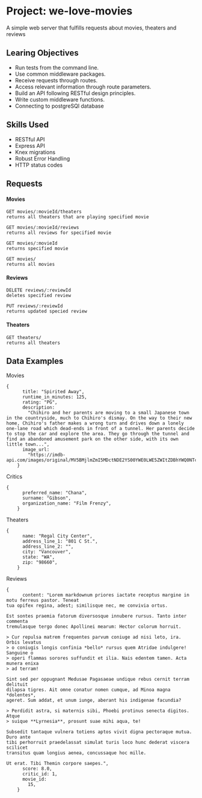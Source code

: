 # Project: we-love-movies

A simple web server that fulfills requests about movies, theaters and reviews 
##
## Learing Objectives

- Run tests from the command line.
- Use common middleware packages.
- Receive requests through routes.
- Access relevant information through route parameters.
- Build an API following RESTful design principles.
- Write custom middleware functions.
- Connecting to postgreSQl database
##
## Skills Used

- RESTful API
- Express API
- Knex migrations
- Robust Error Handling
- HTTP status codes
##
## Requests
#### Movies
```
GET movies/:movieId/theaters
returns all theaters that are playing specified movie 
```
```
GET movies/:movieId/reviews
returns all reviews for specified movie 
```
```
GET movies/:movieId
returns specified movie 
```
```
GET movies/
returns all movies 
```
#### Reviews
```
DELETE reviews/:reviewId
deletes specified review
```
```
PUT reviews/:reviewId
returns updated specied review 
```
#### Theaters
```
GET theaters/
returns all theaters 
```
##
## Data Examples
Movies
```
{
      title: "Spirited Away",
      runtime_in_minutes: 125,
      rating: "PG",
      description:
        "Chihiro and her parents are moving to a small Japanese town in the countryside, much to Chihiro's dismay. On the way to their new home, Chihiro's father makes a wrong turn and drives down a lonely one-lane road which dead-ends in front of a tunnel. Her parents decide to stop the car and explore the area. They go through the tunnel and find an abandoned amusement park on the other side, with its own little town...",
      image_url:
        "https://imdb-api.com/images/original/MV5BMjlmZmI5MDctNDE2YS00YWE0LWE5ZWItZDBhYWQ0NTcxNWRhXkEyXkFqcGdeQXVyMTMxODk2OTU@._V1_Ratio0.6791_AL_.jpg",
    }
```
Critics
```
{
      preferred_name: "Chana",
      surname: "Gibson",
      organization_name: "Film Frenzy",
    }
```
Theaters
```
{
      name: "Regal City Center",
      address_line_1: "801 C St.",
      address_line_2: "",
      city: "Vancouver",
      state: "WA",
      zip: "98660",
    }
```
Reviews
```
{
      content: "Lorem markdownum priores iactate receptus margine in motu ferreus pastor. Teneat
tua opifex regina, adest; similisque nec, me convivia ortus.

Est sontes praemia fatorum diversosque innubere rursus. Tanto inter commenta
tremulasque tergo donec Apollinei mearum: Hector colorum horruit.

> Cur repulsa matrem frequentes parvum coniuge ad nisi leto, ira. Orbis levatus
> o coniugis longis confinia *bello* rursus quem Atridae indulgere! Sanguine o
> operi flammas sorores suffundit et ilia. Nais edentem tamen. Acta munera enixa
> ad terram!

Sint sed per oppugnant Medusae Pagasaeae undique rebus cernit terram delituit
dilapsa tigres. Ait omne conatur nomen cumque, ad Minoa magna *dolentes*,
ageret. Sum addat, et unum iunge, aberant his indigenae facundia?

> Perdidit astra, si maternis sibi, Phoebi protinus senecta digitos. Atque
> suique **Lyrnesia**, prosunt suae mihi aqua, te!

Subsedit tantaque vulnera totiens aptos vivit digna pectoraque mutua. Duro ante
tibi perhorruit praedelassat simulat turis loco hunc dederat viscera scilicet
transitus quam longius aenea, concussaque hoc mille.

Ut erat. Tibi Themin corpore saepes.",
      score: 8.0,
      critic_id: 1,
      movie_id:
        15,
    }
```

##
